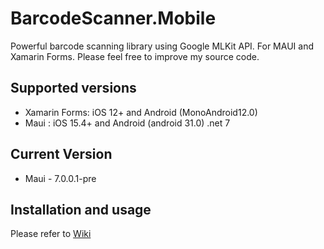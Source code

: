 # BarcodeScanner.Mobile
Powerful barcode scanning library using Google MLKit API. For MAUI and Xamarin Forms. Please feel free to improve my source code.

## Supported versions
- Xamarin Forms: iOS 12+ and Android (MonoAndroid12.0)
- Maui : iOS 15.4+ and Android (android 31.0) .net 7

## Current Version
- Maui - 7.0.0.1-pre

## Installation and usage
Please refer to [Wiki](https://github.com/JimmyPun610/BarcodeScanner.Mobile/wiki)
